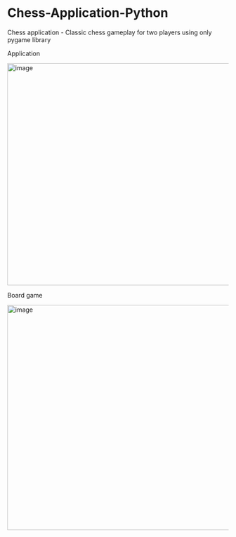 # Chess-Application-Python
Chess application - Classic chess gameplay for two players using only pygame library


Application 

<img width="506" alt="image" src="https://github.com/user-attachments/assets/cc06a242-07e6-4777-931d-622d01389733">



Board game

<img width="513" alt="image" src="https://github.com/user-attachments/assets/4ca5d201-3c77-496f-a7cf-46a10dc294cf">


